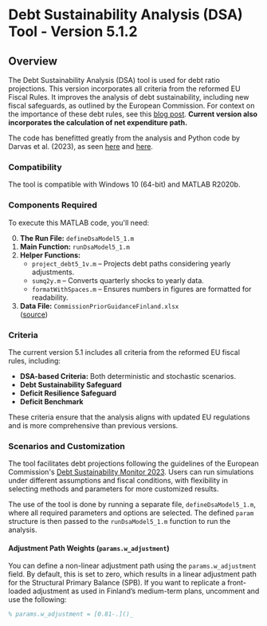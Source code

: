 # Debt Sustainability Analysis (DSA) Tool - Version 5.1.2

## Overview
The Debt Sustainability Analysis (DSA) tool is used for debt ratio projections. This version incorporates all criteria from the reformed EU Fiscal Rules. It improves the analysis of debt sustainability, including new fiscal safeguards, as outlined by the European Commission. For context on the importance of these debt rules, see this [blog post](https://www.vtv.fi/en/blog/the-length-of-the-adjustment-plan-in-the-reformed-eu-debt-rules-is-of-great-importance-to-finland/). **Current version also incorporates the calculation of net expenditure path.**

The code has benefitted greatly from the analysis and Python code by Darvas et al. (2023), as seen [here](https://www.bruegel.org/working-paper/quantitative-evaluation-european-commissions-fiscal-governance-proposal) and [here](https://github.com/lennardwelslau/eu-debt-sustainability-analysis).

### Compatibility
The tool is compatible with Windows 10 (64-bit) and MATLAB R2020b.

### Components Required
To execute this MATLAB code, you'll need:

0. **The Run File:**  `defineDsaModel5_1.m`  
1. **Main Function:** `runDsaModel5_1.m`  
2. **Helper Functions:**
   - `project_debt5_1v.m` – Projects debt paths considering yearly adjustments.
   - `sumq2y.m` – Converts quarterly shocks to yearly data.
   - `formatWithSpaces.m` – Ensures numbers in figures are formatted for readability.  
3. **Data File:** `CommissionPriorGuidanceFinland.xlsx`  
   ([source](https://economy-finance.ec.europa.eu/economic-and-fiscal-governance/stability-and-growth-pact/preventive-arm/national-medium-term-fiscal-structural-plans_en))

### Criteria
The current version 5.1 includes all criteria from the reformed EU fiscal rules, including:

- **DSA-based Criteria:** Both deterministic and stochastic scenarios.
- **Debt Sustainability Safeguard**
- **Deficit Resilience Safeguard**
- **Deficit Benchmark**

These criteria ensure that the analysis aligns with updated EU regulations and is more comprehensive than previous versions.

### Scenarios and Customization
The tool facilitates debt projections following the guidelines of the European Commission's [Debt Sustainability Monitor 2023](https://economy-finance.ec.europa.eu/publications/debt-sustainability-monitor-2023_en). Users can run simulations under different assumptions and fiscal conditions, with flexibility in selecting methods and parameters for more customized results.

The use of the tool is done by running a separate file, `defineDsaModel5_1.m`, where all required parameters and options are selected. The defined `param` structure is then passed to the `runDsaModel5_1.m` function to run the analysis.

#### Adjustment Path Weights (`params.w_adjustment`)
You can define a non-linear adjustment path using the `params.w_adjustment` field. By default, this is set to zero, which results in a linear adjustment path for the Structural Primary Balance (SPB). If you want to replicate a front-loaded adjustment as used in Finland’s medium-term plans, uncomment and use the following:

```matlab
% params.w_adjustment = [0.81-.]()_
